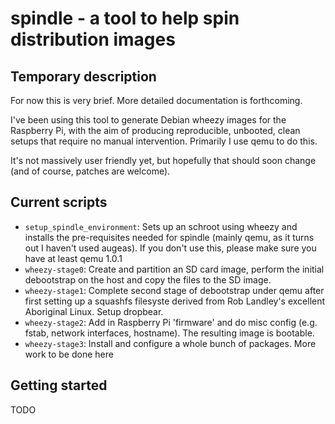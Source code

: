 # spindle - a tool to help spin distribution images

## Temporary description
For now this is very brief. More detailed documentation is forthcoming.

I've been using this tool to generate Debian wheezy images for the Raspberry
Pi, with the aim of producing reproducible, unbooted, clean setups that 
require no manual intervention. Primarily I use qemu to do this.

It's not massively user friendly yet, but hopefully that should soon change 
(and of course, patches are welcome).

## Current scripts
* `setup_spindle_environment`: Sets up an schroot using wheezy and installs 
the pre-requisites needed for spindle (mainly qemu, as it turns out I haven't 
used augeas). If you don't use this, please make sure you have at least qemu 
1.0.1
* `wheezy-stage0`: Create and partition an SD card image, perform the initial 
debootstrap on the host and copy the files to the SD image.
* `wheezy-stage1`: Complete second stage of debootstrap under qemu after first 
setting up a squashfs filesyste derived from Rob Landley's excellent 
Aboriginal Linux. Setup dropbear.
* `wheezy-stage2`: Add in Raspberry Pi 'firmware' and do misc config (e.g.  
fstab, network interfaces, hostname). The resulting image is bootable.
* `wheezy-stage3`: Install and configure a whole bunch of packages. More work 
to be done here

## Getting started
TODO
